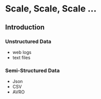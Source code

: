 # Scale, Scale, Scale ...

## Introduction

### Unstructured Data

* web logs
* text files

### Semi-Structured Data

* Json
* CSV
* AVRO

